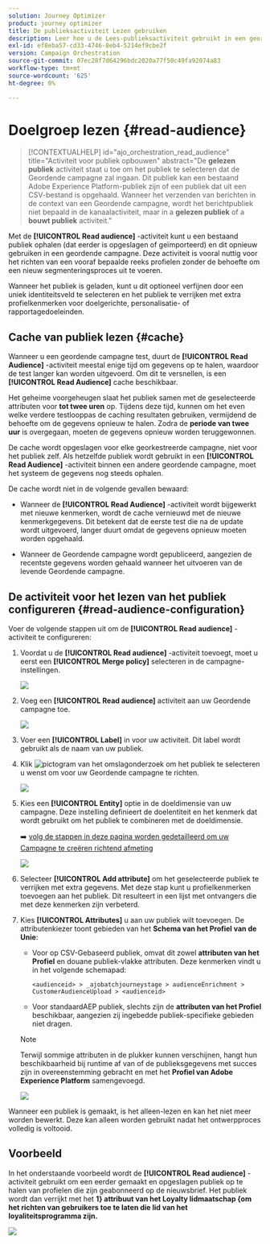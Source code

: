 ```yaml
---
solution: Journey Optimizer
product: journey optimizer
title: De publieksactiviteit Lezen gebruiken
description: Leer hoe u de Lees-publieksactiviteit gebruikt in een geordende campagne
exl-id: ef8eba57-cd33-4746-8eb4-5214ef9cbe2f
version: Campaign Orchestration
source-git-commit: 07ec28f7d64296bdc2020a77f50c49fa92074a83
workflow-type: tm+mt
source-wordcount: '625'
ht-degree: 0%

---
```



# Doelgroep lezen {#read-audience}

>[!CONTEXTUALHELP]
>id="ajo_orchestration_read_audience"
>title="Activiteit voor publiek opbouwen"
>abstract="De **gelezen publiek** activiteit staat u toe om het publiek te selecteren dat de Geordende campagne zal ingaan. Dit publiek kan een bestaand Adobe Experience Platform-publiek zijn of een publiek dat uit een CSV-bestand is opgehaald. Wanneer het verzenden van berichten in de context van een Geordende campagne, wordt het berichtpubliek niet bepaald in de kanaalactiviteit, maar in a **gelezen publiek** of a **bouwt publiek** activiteit."

Met de **[!UICONTROL Read audience]** -activiteit kunt u een bestaand publiek ophalen (dat eerder is opgeslagen of geïmporteerd) en dit opnieuw gebruiken in een geordende campagne. Deze activiteit is vooral nuttig voor het richten van een vooraf bepaalde reeks profielen zonder de behoefte om een nieuw segmenteringsproces uit te voeren.

Wanneer het publiek is geladen, kunt u dit optioneel verfijnen door een uniek identiteitsveld te selecteren en het publiek te verrijken met extra profielkenmerken voor doelgerichte, personalisatie- of rapportagedoeleinden.

## Cache van publiek lezen {#cache}

Wanneer u een geordende campagne test, duurt de **[!UICONTROL Read Audience]** -activiteit meestal enige tijd om gegevens op te halen, waardoor de test langer kan worden uitgevoerd. Om dit te versnellen, is een **[!UICONTROL Read Audience]** cache beschikbaar.

Het geheime voorgeheugen slaat het publiek samen met de geselecteerde attributen voor **tot twee uren** op. Tijdens deze tijd, kunnen om het even welke verdere testlooppas de caching resultaten gebruiken, vermijdend de behoefte om de gegevens opnieuw te halen. Zodra de **periode van twee uur** is overgegaan, moeten de gegevens opnieuw worden teruggewonnen.

De cache wordt opgeslagen voor elke georkestreerde campagne, niet voor het publiek zelf. Als hetzelfde publiek wordt gebruikt in een **[!UICONTROL Read Audience]** -activiteit binnen een andere geordende campagne, moet het systeem de gegevens nog steeds ophalen.

De cache wordt niet in de volgende gevallen bewaard:

* Wanneer de **[!UICONTROL Read Audience]** -activiteit wordt bijgewerkt met nieuwe kenmerken, wordt de cache vernieuwd met de nieuwe kenmerkgegevens. Dit betekent dat de eerste test die na de update wordt uitgevoerd, langer duurt omdat de gegevens opnieuw moeten worden opgehaald.

* Wanneer de Geordende campagne wordt gepubliceerd, aangezien de recentste gegevens worden gehaald wanneer het uitvoeren van de levende Geordende campagne.

## De activiteit voor het lezen van het publiek configureren {#read-audience-configuration}

Voer de volgende stappen uit om de **[!UICONTROL Read audience]** -activiteit te configureren:

1. Voordat u de **[!UICONTROL Read audience]** -activiteit toevoegt, moet u eerst een **[!UICONTROL Merge policy]** selecteren in de campagne-instellingen.

   ![](../assets/read-audience-6.png)

1. Voeg een **[!UICONTROL Read audience]** activiteit aan uw Geordende campagne toe.

   ![](../assets/read-audience-1.png)

1. Voer een **[!UICONTROL Label]** in voor uw activiteit. Dit label wordt gebruikt als de naam van uw publiek.

1. Klik ![ pictogram van het omslagonderzoek ](../assets/do-not-localize/folder-search.svg) om het publiek te selecteren u wenst om voor uw Geordende campagne te richten.

   ![](../assets/read-audience-2.png)

1. Kies een **[!UICONTROL Entity&#x200B;]** optie in de doeldimensie van uw campagne. Deze instelling definieert de doelentiteit en het kenmerk dat wordt gebruikt om het publiek te combineren met de doeldimensie.

   ➡️ [ volg de stappen in deze pagina worden gedetailleerd om uw Campagne te creëren richtend afmeting ](../target-dimension.md)

   ![](../assets/read-audience-3.png)

1. Selecteer **[!UICONTROL Add attribute]** om het geselecteerde publiek te verrijken met extra gegevens. Met deze stap kunt u profielkenmerken toevoegen aan het publiek. Dit resulteert in een lijst met ontvangers die met deze kenmerken zijn verbeterd.

1. Kies **[!UICONTROL Attributes]** u aan uw publiek wilt toevoegen. De attributenkiezer toont gebieden van het **Schema van het Profiel van de Unie**:

   * Voor op CSV-Gebaseerd publiek, omvat dit zowel **attributen van het Profiel** en douane publiek-vlakke attributen. Deze kenmerken vindt u in het volgende schemapad:

     `<audienceid> > _ajobatchjourneystage > audienceEnrichment > CustomerAudienceUpload > <audienceid>`

   * Voor standaardAEP publiek, slechts zijn de **attributen van het Profiel** beschikbaar, aangezien zij ingebedde publiek-specifieke gebieden niet dragen.

   >[!NOTE]
   >
   > Terwijl sommige attributen in de plukker kunnen verschijnen, hangt hun beschikbaarheid bij runtime af van of de publieksgegevens met succes zijn in overeenstemming gebracht en met het **Profiel van Adobe Experience Platform** samengevoegd.

   ![](../assets/read-audience-4.png)

Wanneer een publiek is gemaakt, is het alleen-lezen en kan het niet meer worden bewerkt. Deze kan alleen worden gebruikt nadat het ontwerpproces volledig is voltooid.

## Voorbeeld

In het onderstaande voorbeeld wordt de **[!UICONTROL Read audience]** -activiteit gebruikt om een eerder gemaakt en opgeslagen publiek op te halen van profielen die zijn geabonneerd op de nieuwsbrief. Het publiek wordt dan verrijkt met het **1&rbrace; attribuut van het Loyalty lidmaatschap &lbrace;om het richten van gebruikers toe te laten die lid van het loyaliteitsprogramma zijn.**

![](../assets/read-audience-5.png)

